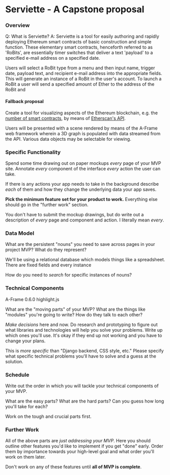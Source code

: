# Serviette - A Capstone proposal


### Overview

Q: What is Serviette?
A: Serviette is a tool for easily authoring and rapidly deploying Ethereum smart contracts of basic construction and simple function. These elementary smart contracts, henceforth referred to as 'RoBits', are essentially timer switches that deliver a text 'payload' to a specified e-mail address on a specified date.

Users will select a RoBit type from a menu and then input name, trigger date, payload text, and recipient e-mail address into the appropriate fields. This will generate an instance of a RoBit in the user's account. To launch a RoBit a user will send a specified amount of Ether to the address of the RoBit and

#### Fallback proposal

Create a tool for visualizing aspects of the Ethereum blockchain, e.g. the [number of smart contracts](https://etherscan.io/accounts/c), by means of [Etherscan's API](https://etherscan.io/apis).

Users will be presented with a scene rendered by means of the A-Frame web framework wherein a 3D graph is populated with data streamed from the API. Various data objects may be selectable for viewing.

### Specific Functionality

Spend some time drawing out on paper mockups _every_ page of your MVP site.
Annotate _every_ component of the interface _every_ action the user can take.

If there is any actions your app needs to take in the background describe _each_ of them and how they change the underlying data your app saves.

**Pick the minimum feature set for your product to work.**
Everything else should go in the "further work" section.

You don't have to submit the mockup drawings, but do write out a description of _every_ page and component and action.
I literally mean _every_.

### Data Model

What are the persistent "nouns" you need to save across pages in your project MVP?
What do they represent?

We'll be using a relational database which models things like a spreadsheet.
There are fixed fields and every instance

How do you need to _search_ for specific instances of nouns?

### Technical Components

A-Frame 0.6.0
highlight.js


What are the "moving parts" of your MVP?
What are the things like "modules" you're going to write?
How do they talk to each other?

_Make decisions_ here and now.
Do research and prototyping to figure out what libraries and technologies will help you solve your problems.
Write up which ones you'll use.
It's okay if they end up not working and you have to change your plans.

This is _more specific_ than "Django backend, CSS style, etc."
Please specify what specific technical problems you'll have to solve and a guess at the solution.

### Schedule

Write out the order in which you will tackle your technical components of your MVP.

What are the easy parts?
What are the hard parts?
Can you guess how long you'll take for each?

Work on the tough and crucial parts first.

### Further Work

All of the above parts are _just addressing your MVP_.
Here you should outline other features you'd like to implement if you get "done" early.
Order them by importance towards your high-level goal and what order you'll work on them later.

Don't work on any of these features until **all of MVP is complete**.
